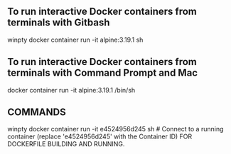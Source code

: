 ## To run interactive Docker containers from terminals with Gitbash

winpty docker container run -it alpine:3.19.1 sh

## To run interactive Docker containers from terminals with Command Prompt and Mac

docker container run -it alpine:3.19.1 /bin/sh

## COMMANDS
winpty docker container run -it e4524956d245 sh  # Connect to a running container (replace 'e4524956d245' with the Container ID) FOR DOCKERFILE BUILDING AND RUNNING.



